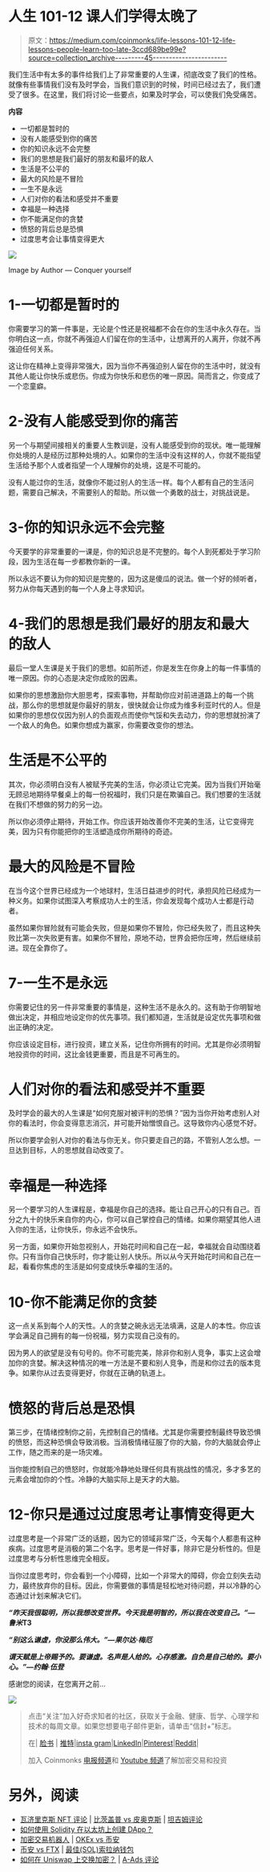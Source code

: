 # 人生 101-12 课人们学得太晚了

> 原文：<https://medium.com/coinmonks/life-lessons-101-12-life-lessons-people-learn-too-late-3ccd689be99e?source=collection_archive---------45----------------------->

我们生活中有太多的事件给我们上了非常重要的人生课，彻底改变了我们的性格。就像有些事情我们没有及时学会，当我们意识到的时候，时间已经过去了，我们遭受了很多。在这里，我们将讨论一些要点，如果及时学会，可以使我们免受痛苦。

**内容**

*   一切都是暂时的
*   没有人能感受到你的痛苦
*   你的知识永远不会完整
*   我们的思想是我们最好的朋友和最坏的敌人
*   生活是不公平的
*   最大的风险是不冒险
*   一生不是永远
*   人们对你的看法和感受并不重要
*   幸福是一种选择
*   你不能满足你的贪婪
*   愤怒的背后总是恐惧
*   过度思考会让事情变得更大

![](img/a1820afe5562676427129fe32d8dcaa2.png)

Image by Author — Conquer yourself

# 1-一切都是暂时的

你需要学习的第一件事是，无论是个性还是祝福都不会在你的生活中永久存在。当你明白这一点，你就不再强迫人们留在你的生活中，让想离开的人离开，你就不再强迫任何关系。

这让你在精神上变得非常强大，因为当你不再强迫别人留在你的生活中时，就没有其他人能让你快乐或悲伤。你成为你快乐和悲伤的唯一原因。简而言之，你变成了一个恋童癖。

# 2-没有人能感受到你的痛苦

另一个与期望间接相关的重要人生教训是，没有人能感受到你的现状。唯一能理解你处境的人是经历过那种处境的人。如果你的生活中没有这样的人，你就不能指望生活给予那个人或者指望一个人理解你的处境，这是不可能的。

没有人能过你的生活，就像你不能过别人的生活一样。每个人都有自己的生活问题，需要自己解决，不需要别人的帮助。所以做一个勇敢的战士，对挑战说是。

# 3-你的知识永远不会完整

今天要学的非常重要的一课是，你的知识总是不完整的。每个人到死都处于学习阶段，因为生活在每一步都教你新的一课。

所以永远不要认为你的知识是完整的，因为这是傻瓜的说法。做一个好的倾听者，努力从你每天遇到的每一个人身上寻求知识。

# 4-我们的思想是我们最好的朋友和最大的敌人

最后一堂人生课是关于我们的思想。如前所述，你是发生在你身上的每一件事情的唯一原因。你的心态是决定你成败的因素。

如果你的思想激励你大胆思考，探索事物，并帮助你应对前进道路上的每一个挑战，那么你的思想就是你最好的朋友，很快就会让你成为维多利亚时代的人。但是如果你的思想仅仅因为别人的负面观点而使你气馁和失去动力，你的思想就扮演了一个敌人的角色。如果你想成为赢家，你需要改变你的想法。

# 生活是不公平的

其次，你必须明白没有人被赋予完美的生活，你必须让它完美。因为当我们开始毫无顾忌地期待早餐桌上的每一份祝福时，我们只是在欺骗自己。我们想要的生活就在我们不想做的努力的另一边。

所以你必须停止期待，开始工作。你应该开始改善你不完美的生活，让它变得完美，因为只有你能把你的生活塑造成你所期待的奇迹。

# 最大的风险是不冒险

在当今这个世界已经成为一个地球村，生活日益进步的时代，承担风险已经成为一种义务。如果你试图深入考察成功人士的生活，你会发现每个成功人士都是行动者。

虽然如果你冒险就有可能会失败，但是如果你不冒险，你已经失败了，而且这种失败比第一次失败更有害。如果你不冒险，原地不动，世界会把你压垮，然后继续前进。现在全靠你了。

# 7-一生不是永远

你需要记住的另一件非常重要的事情是，这种生活不是永久的。这有助于你明智地做出决定，并相应地设定你的优先事项。我们都知道，生活就是设定优先事项和做出正确的决定。

你应该设定目标，进行投资，建立关系，记住你所拥有的时间。尤其是你必须明智地投资你的时间，这比金钱更重要，而且是不可再生的。

# 人们对你的看法和感受并不重要

及时学会的最大的人生课是“如何克服对被评判的恐惧？”因为当你开始考虑别人对你的看法时，你会变得意志消沉，并可能开始憎恨自己。这导致你内心感觉不好。

所以你要学会别人对你的看法与你无关。你只要走自己的路，不管别人怎么想。一旦达到目标，人的思想就自动改变了。

# 幸福是一种选择

另一个要学习的人生课程是，幸福是你自己的选择。能让自己开心的只有自己。百分之九十的快乐来自你的内心，你可以自己掌控自己的情绪。如果你期望其他人进入你的生活，让你快乐，你永远不会快乐。

另一方面，如果你开始忽视别人，开始花时间和自己在一起，幸福就会自动围绕着你。只有当你自己快乐时，你才能让别人快乐。所以从今天开始花时间和自己在一起，看看你焦虑的生活是如何变成快乐幸福的生活的。

# 10-你不能满足你的贪婪

这一点关系到每个人的天性。人的贪婪之碗永远无法填满，这是人的本性。你应该学会满足自己拥有的每一份祝福，努力实现自己没有的。

因为男人的欲望是没有句号的。你不可能完美，除非你和别人竞争，事实上这会增加你的贪婪。解决这种情况的唯一方法是不要和别人竞争，而是和你过去的版本竞争。如果你从过去变得更好，你就在正确的轨道上。

# 愤怒的背后总是恐惧

第三步，在情绪控制你之前，先控制自己的情绪。尤其是你需要控制最终导致恐惧的愤怒，而这种恐惧会导致消极。当消极情绪征服了你的大脑，你的大脑就会停止工作，随之而来的是一场灾难。

当你能控制自己的愤怒时，你就能冷静地处理任何具有挑战性的情况，多才多艺的元素会增加你的个性。冷静的大脑实际上是天才的大脑。

# 12-你只是通过过度思考让事情变得更大

过度思考是一个非常广泛的话题，因为它的领域非常广泛，今天每个人都患有这种疾病。过度思考是消极的第二个名字。思考是一件好事，除非它是分析性的。但是过度思考与分析性思维完全相反。

当你过度思考时，你会看到一个小障碍，比如一个非常大的障碍，你会立刻失去动力，最终放弃你的目标。因此，你需要做的事情是轻松地对待问题，并以冷静的心态通过计划来解决它们。

***“昨天我很聪明，所以我想改变世界。今天我是明智的，所以我在改变自己。”—鲁米*T3**

***“别这么谦虚，你没那么伟大。”—果尔达·梅厄***

***谓天赋是上帝赐予的。要谦虚。名声是人给的。心存感激。自负是自己给的。要小心。”—约翰·伍登***

感谢您的阅读，在您离开之前…

![](img/45224c752cc59c924a286aac13cef8f9.png)

> 点击“关注”加入好奇求知者的社区，获取关于金融、健康、哲学、心理学和技术的每周文章。如果您想要电子邮件更新，请单击“信封+”标志。
> 
> 在| [脸书](https://www.facebook.com/thequantumthinker) | [推特](https://twitter.com/QuantumThinker)|[insta gram](https://www.instagram.com/the_quantum_thinker/)|[LinkedIn](https://www.linkedin.com/company/quantumthinker/)|[Pinterest](https://www.pinterest.com/quantum_thinker/)|[Reddit](https://www.reddit.com/r/the_quantum_thinker/)|
> 
> 加入 Coinmonks [电报频道](https://t.me/coincodecap)和 [Youtube 频道](https://www.youtube.com/c/coinmonks/videos)了解加密交易和投资

# 另外，阅读

*   [瓦济里克斯 NFT 评论](https://coincodecap.com/wazirx-nft-review) | [比茨盖普 vs 皮奥克斯](https://coincodecap.com/bitsgap-vs-pionex) | [坦吉姆评论](https://coincodecap.com/tangem-wallet-review)
*   [如何使用 Solidity 在以太坊上创建 DApp？](https://coincodecap.com/create-a-dapp-on-ethereum-using-solidity)
*   [加密交易机器人](/coinmonks/crypto-trading-bot-c2ffce8acb2a) | [OKEx vs 币安](https://coincodecap.com/okex-vs-binance)
*   [币安 vs FTX](https://coincodecap.com/binance-vs-ftx) | [最佳(SOL)索拉纳钱包](https://coincodecap.com/solana-wallets)
*   [如何在 Uniswap 上交换加密？](https://coincodecap.com/swap-crypto-on-uniswap) | [A-Ads 评论](https://coincodecap.com/a-ads-review)